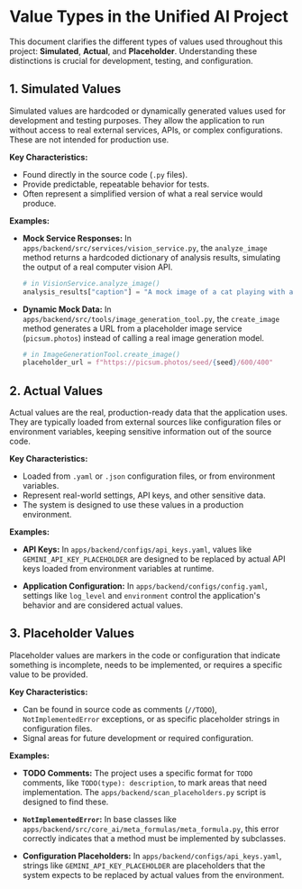 # Value Types in the Unified AI Project

This document clarifies the different types of values used throughout this project: **Simulated**, **Actual**, and **Placeholder**. Understanding these distinctions is crucial for development, testing, and configuration.

## 1. Simulated Values

Simulated values are hardcoded or dynamically generated values used for development and testing purposes. They allow the application to run without access to real external services, APIs, or complex configurations. These are not intended for production use.

**Key Characteristics:**
- Found directly in the source code (`.py` files).
- Provide predictable, repeatable behavior for tests.
- Often represent a simplified version of what a real service would produce.

**Examples:**

- **Mock Service Responses:** In `apps/backend/src/services/vision_service.py`, the `analyze_image` method returns a hardcoded dictionary of analysis results, simulating the output of a real computer vision API.
  ```python
  # in VisionService.analyze_image()
  analysis_results["caption"] = "A mock image of a cat playing with a ball of yarn."
  ```

- **Dynamic Mock Data:** In `apps/backend/src/tools/image_generation_tool.py`, the `create_image` method generates a URL from a placeholder image service (`picsum.photos`) instead of calling a real image generation model.
  ```python
  # in ImageGenerationTool.create_image()
  placeholder_url = f"https://picsum.photos/seed/{seed}/600/400"
  ```

## 2. Actual Values

Actual values are the real, production-ready data that the application uses. They are typically loaded from external sources like configuration files or environment variables, keeping sensitive information out of the source code.

**Key Characteristics:**
- Loaded from `.yaml` or `.json` configuration files, or from environment variables.
- Represent real-world settings, API keys, and other sensitive data.
- The system is designed to use these values in a production environment.

**Examples:**

- **API Keys:** In `apps/backend/configs/api_keys.yaml`, values like `GEMINI_API_KEY_PLACEHOLDER` are designed to be replaced by actual API keys loaded from environment variables at runtime.

- **Application Configuration:** In `apps/backend/configs/config.yaml`, settings like `log_level` and `environment` control the application's behavior and are considered actual values.

## 3. Placeholder Values

Placeholder values are markers in the code or configuration that indicate something is incomplete, needs to be implemented, or requires a specific value to be provided.

**Key Characteristics:**
- Can be found in source code as comments (`//TODO`), `NotImplementedError` exceptions, or as specific placeholder strings in configuration files.
- Signal areas for future development or required configuration.

**Examples:**

- **TODO Comments:** The project uses a specific format for `TODO` comments, like `TODO(type): description`, to mark areas that need implementation. The `apps/backend/scan_placeholders.py` script is designed to find these.

- **`NotImplementedError`:** In base classes like `apps/backend/src/core_ai/meta_formulas/meta_formula.py`, this error correctly indicates that a method must be implemented by subclasses.

- **Configuration Placeholders:** In `apps/backend/configs/api_keys.yaml`, strings like `GEMINI_API_KEY_PLACEHOLDER` are placeholders that the system expects to be replaced by actual values from the environment.
